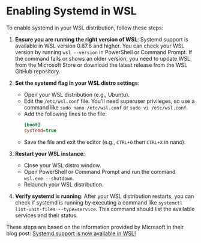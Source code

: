 # Enabling Systemd in WSL

To enable systemd in your WSL distribution, follow these steps:

1.  **Ensure you are running the right version of WSL**: Systemd support is available in WSL version 0.67.6 and higher. You can check your WSL version by running `wsl --version` in PowerShell or Command Prompt. If the command fails or shows an older version, you need to update WSL from the Microsoft Store or download the latest release from the WSL GitHub repository.

2.  **Set the systemd flag in your WSL distro settings**:

    - Open your WSL distribution (e.g., Ubuntu).
    - Edit the `/etc/wsl.conf` file. You'll need superuser privileges, so use a command like `sudo nano /etc/wsl.conf` or `sudo vi /etc/wsl.conf`.
    - Add the following lines to the file:
      ```ini
      [boot]
      systemd=true
      ```
    - Save the file and exit the editor (e.g., `CTRL+O` then `CTRL+X` in nano).

3.  **Restart your WSL instance**:

    - Close your WSL distro window.
    - Open PowerShell or Command Prompt and run the command `wsl.exe --shutdown`.
    - Relaunch your WSL distribution.

4.  **Verify systemd is running**: After your WSL distribution restarts, you can check if systemd is running by executing a command like `systemctl list-unit-files --type=service`. This command should list the available services and their status.

These steps are based on the information provided by Microsoft in their blog post: [Systemd support is now available in WSL!](https://devblogs.microsoft.com/commandline/systemd-support-is-now-available-in-wsl/)
